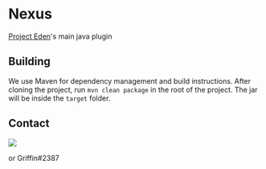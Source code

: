# Nexus
[Project Eden](https://projecteden.gg)'s main java plugin

## Building
We use Maven for dependency management and build instructions. After cloning the project, run `mvn clean package` in the root of the project. The jar will be inside the `target` folder.

## Contact
[<img src="https://discordapp.com/api/guilds/132680070480396288/widget.png?style=banner3">](https://discord.bnn.gg)

or Griffin#2387
